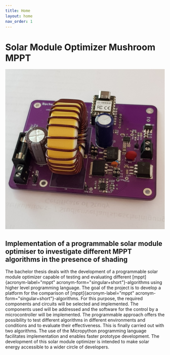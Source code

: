 ```yaml
---
title: Home
layout: home
nav_order: 1
---
```


# Solar Module Optimizer Mushroom MPPT

![Hardware](assets/image/hardware2.jpg)

## Implementation of a programmable solar module optimiser to investigate different MPPT algorithms in the presence of shading

The bachelor thesis deals with the development of a programmable solar
module optimizer capable of testing and evaluating different
[mppt]{acronym-label="mppt" acronym-form="singular+short"}-algorithms
using higher level programming language. The goal of the project is to
develop a platform for the comparison of [mppt]{acronym-label="mppt"
acronym-form="singular+short"}-algorithms. For this purpose, the
required components and circuits will be selected and implemented. The
components used will be addressed and the software for the control by a
microcontroller will be implemented. The programmable approach offers
the possibility to test different algorithms in different environments
and conditions and to evaluate their effectiveness. This is finally
carried out with two algorithms. The use of the Micropython programming
language facilitates implementation and enables faster prototype
development. The development of this solar module optimizer is intended
to make solar energy accessible to a wider circle of developers.
